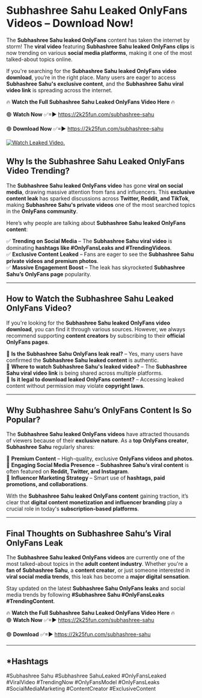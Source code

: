 # Subhashree Sahu Leaked OnlyFans Videos – Download Now!

The **Subhashree Sahu leaked OnlyFans** content has taken the internet by storm! The **viral video** featuring **Subhashree Sahu leaked OnlyFans clips** is now trending on various **social media platforms**, making it one of the most talked-about topics online.  

If you're searching for the **Subhashree Sahu leaked OnlyFans video download**, you’re in the right place. Many users are eager to access **Subhashree Sahu's exclusive content**, and the **Subhashree Sahu viral video link** is spreading across the internet.  

🔥 **Watch the Full Subhashree Sahu Leaked OnlyFans Video Here** 🔥  

🟢 **Watch Now** ✅=► https://2k25fun.com/subhashree-sahu

🟢 **Download Now** ✅=► https://2k25fun.com/subhashree-sahu

[![Watch Leaked Video.](https://miro.medium.com/v2/resize:fit:828/format:webp/1*cilzJN44JGOrTw9NJCrNHA.gif "Watch Leaked Video")](https://2k25fun.com/subhashree-sahu)

## **Why Is the Subhashree Sahu Leaked OnlyFans Video Trending?**  

The **Subhashree Sahu leaked OnlyFans video** has gone **viral on social media**, drawing massive attention from fans and influencers. This **exclusive content leak** has sparked discussions across **Twitter, Reddit, and TikTok**, making **Subhashree Sahu's private videos** one of the most searched topics in the **OnlyFans community**.  

Here’s why people are talking about **Subhashree Sahu leaked OnlyFans content**:  

✅ **Trending on Social Media** – The **Subhashree Sahu viral video** is dominating **hashtags like #OnlyFansLeaks and #TrendingVideos**.  
✅ **Exclusive Content Leaked** – Fans are eager to see the **Subhashree Sahu private videos and premium photos**.  
✅ **Massive Engagement Boost** – The leak has skyrocketed **Subhashree Sahu’s OnlyFans page** popularity.  

---

## **How to Watch the Subhashree Sahu Leaked OnlyFans Video?**  

If you're looking for the **Subhashree Sahu leaked OnlyFans video download**, you can find it through various sources. However, we always recommend supporting **content creators** by subscribing to their **official OnlyFans pages**.  

🔹 **Is the Subhashree Sahu OnlyFans leak real?** – Yes, many users have confirmed the **Subhashree Sahu leaked content** is authentic.  
🔹 **Where to watch Subhashree Sahu's leaked video?** – The **Subhashree Sahu viral video link** is being shared across multiple platforms.  
🔹 **Is it legal to download leaked OnlyFans content?** – Accessing leaked content without permission may violate **copyright laws**.  

---

## **Why Subhashree Sahu’s OnlyFans Content Is So Popular?**  

The **Subhashree Sahu leaked OnlyFans videos** have attracted thousands of viewers because of their **exclusive nature**. As a **top OnlyFans creator**, **Subhashree Sahu** regularly shares:  

📌 **Premium Content** – High-quality, exclusive **OnlyFans videos and photos**.  
📌 **Engaging Social Media Presence** – **Subhashree Sahu’s viral content** is often featured on **Reddit, Twitter, and Instagram**.  
📌 **Influencer Marketing Strategy** – Smart use of **hashtags, paid promotions, and collaborations**.  

With the **Subhashree Sahu leaked OnlyFans content** gaining traction, it’s clear that **digital content monetization and influencer branding** play a crucial role in today's **subscription-based platforms**.  

---

## **Final Thoughts on Subhashree Sahu’s Viral OnlyFans Leak**  

The **Subhashree Sahu leaked OnlyFans videos** are currently one of the most talked-about topics in the **adult content industry**. Whether you're a **fan of Subhashree Sahu**, a **content creator**, or just someone interested in **viral social media trends**, this leak has become a **major digital sensation**.  

Stay updated on the latest **Subhashree Sahu OnlyFans leaks** and social media trends by following **#Subhashree Sahu #OnlyFansLeaks #TrendingContent**.  

🔥 **Watch the Full Subhashree Sahu Leaked OnlyFans Video Here** 🔥  
🟢 **Watch Now** ✅=► https://2k25fun.com/subhashree-sahu

🟢 **Download** ✅=► https://2k25fun.com/subhashree-sahu

---

## *Hashtags
#Subhashree Sahu #Subhashree SahuLeaked #OnlyFansLeaked #ViralVideo #TrendingNow #OnlyFansModel #OnlyFansLeaks #SocialMediaMarketing #ContentCreator #ExclusiveContent  